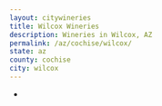 ```yaml
---
layout: citywineries
title: Wilcox Wineries
description: Wineries in Wilcox, AZ
permalink: /az/cochise/wilcox/
state: az
county: cochise
city: wilcox
---
```

-
